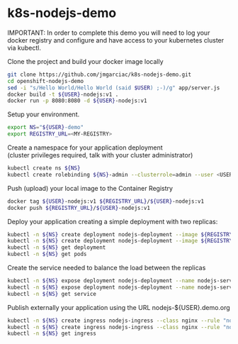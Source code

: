 # k8s-nodejs-demo

IMPORTANT: In order to complete this demo you will need to log your docker registry and configure and have access to your kubernetes cluster via kubectl.


Clone the project and build your docker image locally
```bash
git clone https://github.com/jmgarciac/k8s-nodejs-demo.git
cd openshift-nodejs-demo
sed -i "s/Hello World/Hello World (said $USER) ;-)/g" app/server.js
docker build -t ${USER}-nodejs:v1 .
docker run -p 8080:8080 -d ${USER}-nodejs:v1
```

Setup your environment.
``` bash
export NS="${USER}-demo"
export REGISTRY_URL=<MY-REGISTRY>
```

Create a namespace for your application deployment  
(cluster privileges required, talk with your cluster administrator)  
``` bash
kubectl create ns ${NS}
kubectl create rolebinding ${NS}-admin --clusterrole=admin --user <USER>
```

Push (upload) your local image to the Container Registry  
``` bash
docker tag ${USER}-nodejs:v1 ${REGISTRY_URL}/${USER}-nodejs:v1
docker push ${REGISTRY_URL}/${USER}-nodejs:v1
```

Deploy your application creating a simple deployment with two replicas:
``` bash
kubectl -n ${NS} create deployment nodejs-deployment --image ${REGISTRY_URL}/${USER}-nodejs:v1 --port 8080 --replicas 2 --dry-run=client -o yaml
kubectl -n ${NS} create deployment nodejs-deployment --image ${REGISTRY_URL}/${USER}-nodejs:v1 --port 8080 --replicas 2
kubectl -n ${NS} get deployment
kubectl -n ${NS} get pods
```

Create the service needed to balance the load between the replicas
``` bash
kubectl -n ${NS} expose deployment nodejs-deployment --name nodejs-service --dry-run -o yaml
kubectl -n ${NS} expose deployment nodejs-deployment --name nodejs-service
kubectl -n ${NS} get service
``` 

Publish externally your application using the URL nodejs-${USER}.demo.org
``` bash
kubectl -n ${NS} create ingress nodejs-ingress --class nginx --rule "nodejs-${USER}.demo.org/*=nodejs-service:8080" --dry-run=client -o yaml
kubectl -n ${NS} create ingress nodejs-ingress --class nginx --rule "nodejs-${USER}.demo.org/*=nodejs-service:8080"
kubectl -n ${NS} get ingress
```

